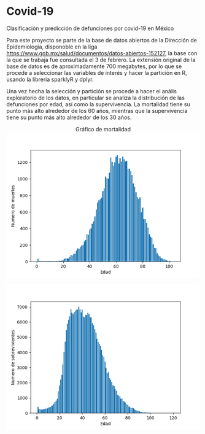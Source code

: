 # Covid-19
Clasificación y predicción de defunciones por covid-19 en México

Para este proyecto se parte de la base de datos abiertos de la Dirección de Epidemiología, disponoble en la liga https://www.gob.mx/salud/documentos/datos-abiertos-152127, la base con la que se trabaja fue consultada el 3 de febrero. La extensión original de la base de datos es de aproximadamente 700 megabytes, por lo que se 
procede a seleccionar las variables de interés y hacer la partición en R, usando la libreria sparklyR y dplyr.


Una vez hecha la selección y partición se procede a hacer el anális exploratorio de los datos, en particular se analiza la distribución de las defunciones por edad, así como la supervivencia. La mortalidad tiene su punto más alto alrededor de los 60 años, mientras que la supervivencia tiene su punto más alto alrededor de los 30
años.


<p align="center">
  Gráfico de mortalidad 
  <img width="1000" src="https://github.com/Benjaminqc96/Covid-19/blob/main/coviddistmort.png">
</p>



!['Gráfico de supervivencia'](https://github.com/Benjaminqc96/Covid-19/blob/main/coviddistsob.png)


